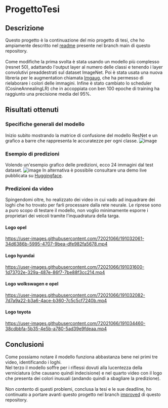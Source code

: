 # ProgettoTesi

## Descrizione
Questo progetto è la continuazione del mio progetto di tesi, che ho ampiamente descritto nel <a href="https://github.com/EliaTosin/ProgettoTesi/blob/main/README.md">readme</a> presente nel branch main di questo repository.<br><br>Come modifiche la prima svolta è stata usando un modello più complesso (resnet 50), adattando l'output layer al numero delle classi e tenendo i layer convolutivi preaddestrati sul dataset ImageNet. Poi è stata usata una nuova libreria per le augmentation chiamata <a href="https://imgaug.readthedocs.io/en/latest/">Imgaug</a>, che ha permesso di rielaborare i colori delle immagini. Infine è stato cambiato lo scheduler (CosineAnnealingLR) che in accoppiata con ben 100 epoche di training ha raggiunto una precisione media del 95%.

## Risultati ottenuti
### Specifiche generali del modello
Inizio subito mostrando la matrice di confusione del modello ResNet e un grafico a barre che rappresenta le accuratezze per ogni classe.
![image](https://user-images.githubusercontent.com/72021066/191050277-667d6374-98a5-4171-91da-bf800a14e736.png)


### Esempio di predizioni
Volendo un'esempio grafico delle predizioni, ecco 24 immagini dal test dataset.
![image](https://user-images.githubusercontent.com/72021066/191050605-b27367e8-2590-4fc8-acc6-d6cbcec29ee0.png)
In alternativa è possibile consultare una demo live pubblicata su <a href="https://huggingface.co/spaces/EliaT/NewCarClassifier">Huggingface</a>.

### Predizioni da video
Spingendomi oltre, ho realizzato dei video in cui vado ad inquadrare dei loghi che ho trovato per farli processare dalla rete neurale. Le riprese sono a puro scopo di testare il modello, non voglio minimamente esporre i proprietari dei veicoli tramite l'inquadratura della targa.

#### Logo opel


https://user-images.githubusercontent.com/72021066/191032061-34d6386b-5995-4707-9bea-dfe982fa5678.mp4


#### Logo hyundai


https://user-images.githubusercontent.com/72021066/191031600-1d73702e-329a-487e-86f7-7be88f3cc214.mp4


#### Logo wolkswagen e opel


https://user-images.githubusercontent.com/72021066/191032082-7d7a9a22-b3a6-4ace-b360-7c5c5cf7240b.mp4

#### Logo toyota


https://user-images.githubusercontent.com/72021066/191034460-38cdbbfa-5b35-4e5b-a780-5ad39e9fdeaa.mp4


## Conclusioni
Come possiamo notare il modello funziona abbastanza bene nei primi tre video, identificando i loghi.<br>Nel terzo il modello soffre per i riflessi dovuti alla lucentezza della verniciatura (che causano quindi indecisione) e nel quarto video con il logo che presenta dei colori inusuali (andando quindi a sbagliare la predizione).<br><br>Non contento di questi problemi, conclusa la tesi e le sue deadline, ho continuato a portare avanti questo progetto nel branch <a href="https://github.com/EliaTosin/ProgettoTesi/tree/improved">improved</a> di questo repository.

